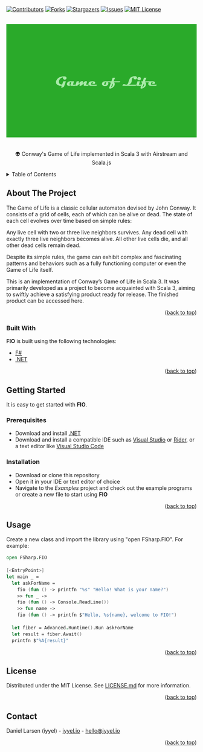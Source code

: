 <div id="top"></div>

<!-- PROJECT SHIELDS -->
<!--
*** I'm using markdown "reference style" links for readability.
*** Reference links are enclosed in brackets [ ] instead of parentheses ( ).
*** See the bottom of this document for the declaration of the reference variables
*** for contributors-url, forks-url, etc. This is an optional, concise syntax you may use.
*** https://www.markdownguide.org/basic-syntax/#reference-style-links
-->

[![Contributors][contributors-shield]][contributors-url]
[![Forks][forks-shield]][forks-url]
[![Stargazers][stars-shield]][stars-url]
[![Issues][issues-shield]][issues-url]
[![MIT License][license-shield]][license-url]


<!-- PROJECT LOGO -->
<br />
<div align="center">
  <a href="https://github.com/iyyel/game-of-life">
    <img src="images/game-of-life-logo.png" width="auto" height="300" alt="Game of Life Logo">
  </a>

  <!-- <h3 align="center">Title</h3> -->

  <p align="center">
    <br />
    👽 Conway's Game of Life implemented in Scala 3 with Airstream and Scala.js
    <br />
    <!--
    <a href="https://github.com/othneildrew/Best-README-Template"><strong>Explore the docs »</strong></a>
    <br />
    <br />
    <a href="https://github.com/othneildrew/Best-README-Template">View Demo</a>
    ·
    <a href="https://github.com/othneildrew/Best-README-Template/issues">Report Bug</a>
    ·
    <a href="https://github.com/othneildrew/Best-README-Template/issues">Request Feature</a>
    -->
  </p>
</div>



<!-- TABLE OF CONTENTS -->
<details>
  <summary>Table of Contents</summary>
  <ol>
    <li>
      <a href="#about-the-project">About FIO</a>
      <ul>
        <li><a href="#built-with">Built With</a></li>
      </ul>
    </li>
    <li>
      <a href="#getting-started">Getting Started</a>
      <ul>
        <li><a href="#prerequisites">Prerequisites</a></li>
        <li><a href="#installation">Installation</a></li>
      </ul>
    </li>
    <li>
      <a href="#usage">Usage</a>
      <ul>
        <li><a href="#benchmarks">Benchmarks</a></li>
      </ul>
    </li>
    <li><a href="#performance">Performance</a></li>
    <li><a href="#license">License</a></li>
    <li><a href="#contact">Contact</a></li>
    <li><a href="#acknowledgments">Acknowledgments</a></li>
  </ol>
</details>



<!-- ABOUT THE PROJECT -->
## About The Project

<!-- [![FIO][product-screenshot]](https://github.com/iyyel/fio) -->

The Game of Life is a classic cellular automaton devised by John Conway. It consists of a grid of cells, each of which can be alive or dead. The state of each cell evolves over time based on simple rules:

Any live cell with two or three live neighbors survives.
Any dead cell with exactly three live neighbors becomes alive.
All other live cells die, and all other dead cells remain dead.

Despite its simple rules, the game can exhibit complex and fascinating patterns and behaviors such as a fully functioning computer or even the Game of Life itself.

This is an implementation of Conway’s Game of Life in Scala 3. It was primarily developed as a project to become acquainted with Scala 3, aiming to swiftly achieve a satisfying product ready for release. The finished product can be accessed here.

<p align="right">(<a href="#top">back to top</a>)</p>



### Built With

**FIO** is built using the following technologies:

* [F#](https://fsharp.org/)
* [.NET](https://dotnet.microsoft.com/en-us/)

<p align="right">(<a href="#top">back to top</a>)</p>



<!-- GETTING STARTED -->
## Getting Started

It is easy to get started with **FIO**.

### Prerequisites

* Download and install [.NET](https://dotnet.microsoft.com/en-us/)
* Download and install a compatible IDE such as [Visual Studio](https://visualstudio.microsoft.com/downloads/) or [Rider](https://www.jetbrains.com/rider/download/), or a text editor like [Visual Studio Code](https://code.visualstudio.com/)

### Installation

* Download or clone this repository
* Open it in your IDE or text editor of choice
* Navigate to the _Examples_ project and check out the example programs or create a new file to start using **FIO**

<p align="right">(<a href="#top">back to top</a>)</p>



## Usage

Create a new class and import the library using "open FSharp.FIO". For example:

```fsharp
open FSharp.FIO

[<EntryPoint>]
let main _ =
  let askForName =
    fio (fun () -> printfn "%s" "Hello! What is your name?")
    >> fun _ ->
    fio (fun () -> Console.ReadLine())
    >> fun name ->
    fio (fun () -> printfn $"Hello, %s{name}, welcome to FIO!")

  let fiber = Advanced.Runtime().Run askForName
  let result = fiber.Await()
  printfn $"%A{result}"
```

<p align="right">(<a href="#top">back to top</a>)</p>

<!-- LICENSE -->
## License

Distributed under the MIT License. See [LICENSE.md](LICENSE.md) for more information.

<p align="right">(<a href="#top">back to top</a>)</p>



<!-- CONTACT -->
## Contact

Daniel Larsen (iyyel) - [iyyel.io](https://iyyel.io) - [hello@iyyel.io](mailto:hello@iyyel.io)

<p align="right">(<a href="#top">back to top</a>)</p>


<!-- MARKDOWN LINKS & IMAGES -->
<!-- https://www.markdownguide.org/basic-syntax/#reference-style-links -->
[contributors-shield]: https://img.shields.io/github/contributors/iyyel/fio.svg?style=for-the-badge
[contributors-url]: https://github.com/iyyel/fio/graphs/contributors
[forks-shield]: https://img.shields.io/github/forks/iyyel/fio.svg?style=for-the-badge
[forks-url]: https://github.com/iyyel/fio/network/members
[stars-shield]: https://img.shields.io/github/stars/iyyel/fio.svg?style=for-the-badge
[stars-url]: https://github.com/iyyel/fio/stargazers
[issues-shield]: https://img.shields.io/github/issues/iyyel/fio.svg?style=for-the-badge
[issues-url]: https://github.com/iyyel/fio/issues
[license-shield]: https://img.shields.io/github/license/iyyel/fio.svg?style=for-the-badge
[license-url]: https://github.com/iyyel/fio/blob/main/LICENSE.md
<!-- [linkedin-shield]: https://img.shields.io/badge/-LinkedIn-black.svg?style=for-the-badge&logo=linkedin&colorB=555
[linkedin-url]: https://linkedin.com/in/ 
[product-screenshot]: images/main_menu.png
-->
